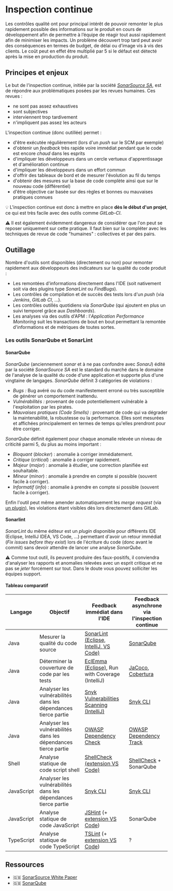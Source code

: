 # Inspection continue

Les contrôles qualité ont pour principal intérêt de pouvoir remonter le plus rapidement possible des informations sur le produit en cours de développement afin de permettre à l’équipe de réagir tout aussi rapidement afin de minimiser les impacts. Un problème découvert trop tard peut avoir des conséquences en termes de budget, de délai ou d’image vis à vis des clients. Le coût peut en effet être multiplié par 5 si le défaut est détecté après la mise en production du produit.

## Principes et enjeux

Le but de l'inspection continue, initiée par la société [_SonarSource SA_](https://www.sonarsource.com/), est de répondre aux problématiques posées par les revues humaines. Ces revues :

* ne sont pas assez exhaustives
* sont subjectives
* interviennent trop tardivement
* n'impliquent pas assez les acteurs

L'inspection continue (donc outillée) permet :

* d'être exécutée régulièrement (lors d'un _push_ sur le SCM par exemple)
* d'obtenir un _feedback_ très rapide voire immédiat pendant que le code est encore _chaud_ dans les esprits
* d'impliquer les développeurs dans un cercle vertueux d'apprentissage et d'amélioration continue
* d'impliquer les développeurs dans un effort commun
* d'offrir des tableaux de bord et de mesurer l'évolution au fil du temps
* d'obtenir des mesures sur la base de code complète ainsi que sur le nouveau code (différentiel)
* d'être objective car basée sur des règles et bonnes ou mauvaises pratiques connues

:bulb: L'inspection continue est donc à mettre en place **dès le début d'un projet**, ce qui est très facile avec des outils comme _GitLab-CI_.

:warning: Il est également évidemment dangereux de considérer que l'on peut se reposer uniquement sur cette pratique. Il faut bien sur la compléter avec les techniques de revue de code "humaines" : collectives et par des pairs.

## Outillage

Nombre d'outils sont disponibles (directement ou non) pour remonter rapidement aux développeurs des indicateurs sur la qualité du code produit :

* Les remontées d'informations directement dans l'IDE (soit nativement soit via des plugins type _SonarLint_ ou _FindBugs_).
* Les contrôles de compilation et de succès des tests lors d'un _push_ (via _Jenkins_, _GitLab CI_, ...).
* Les contrôles outillés quotidiens via _SonarQube_ (qui ajoutent en plus un suivi temporel grâce aux _Dashboards_).
* Les analyses via des outils d'APM : l’_Application Performance Monitoring_ suit les transactions de bout en bout permettant la remontée d'informations et de métriques de toutes sortes.

### Les outils SonarQube et SonarLint

#### SonarQube

_SonarQube_ (anciennement _sonar_ et à ne pas confondre avec _SonarJ_) édité par la société _SonarSource SA_ est le standard du marché dans le domaine de l'analyse de la qualité du code d'une application et supporte plus d'une vingtaine de langages.
_SonarQube_ définit 3 catégories de violations :

* *Bugs :* Bug avéré ou du code manifestement erroné ou très susceptible de générer un comportement inattendu.
* *Vulnérabilités :* provenant de code potentiellement vulnérable à l'exploitation par les pirates.
* *Mauvaises pratiques (_Code Smells_) :* provenant de code qui va dégrader la maintenabilité, la robustesse ou la performance. Elles sont mesurées et affichées principalement en termes de temps qu'elles prendront pour être corriger.

_SonarQube_ définit également pour chaque anomalie relevée un niveau de criticité parmi 5, du plus au moins important :

* *Bloquant*  (_blocker_) : anomalie à corriger immédiatement.
* *Critique* (_critical_) : anomalie à corriger rapidement.
* *Majeur* (_major_) : anomalie à étudier, une correction planifiée est souhaitable.
* *Mineur* (_minor_) : anomalie à prendre en compte si possible (souvent facile à corriger).
* *Informatif* (_info_) : anomalie à prendre en compte si possible (souvent facile à corriger).

Enfin l'outil peut même amender automatiquement les _merge request_ (via [un plugin](https://github.com/gabrie-allaigre/sonar-gitlab-plugin)), les violations étant visibles dès lors directement dans GitLab.

#### Sonarlint

_SonarLint_ du même éditeur est un _plugin_ disponible pour différents IDE (Eclipse, IntelliJ IDEA, VS Code, ...) permettant d'avoir un retour immédiat (_Fix issues before they exist_) lors de l'écriture du code (donc avant le commit) sans devoir attendre de lancer une analyse _SonarQube_.

:warning: Comme tout outil, ils peuvent produire des faux-positifs, il conviendra d'analyser les rapports et anomalies relevées avec un esprit critique et ne pas se _jeter_ forcément sur tout. Dans le doute vous pouvez solliciter les équipes support.

#### Tableau comparatif

| Langage | Objectif | Feedback immédiat dans l'IDE | Feedback asynchrone via l'inspection continue |
| ------- | -------- | ---------------------------- | --------------------------------------------- |
| Java | Mesurer la qualité du code source | [SonarLint (Eclipse, IntelliJ, VS Code)](https://www.sonarlint.org/) | [SonarQube](https://www.sonarqube.org/) |
| Java | Déterminer la couverture de code par les tests | [EclEmma (Eclipse)](https://www.eclemma.org/), Run with Coverage (IntelliJ) | [JaCoco](https://www.jacoco.org/jacoco/trunk/doc/), [Cobertura](http://cobertura.github.io/cobertura/) |
| Java | Analyser les vulnérabilités dans les dépendances tierce partie | [Snyk Vulnerabilities Scanning (IntelliJ)](https://blog.jetbrains.com/idea/2019/03/catching-vulnerabilities-instantly-in-your-intellij-idea-environment/) | [Snyk CLI](https://snyk.io/docs/using-snyk/) |
| Java | Analyser les vulnérabilités dans les dépendances tierce partie | [OWASP Dependency Check](https://jeremylong.github.io/DependencyCheck/dependency-check-maven/index.html) | [OWASP Dependency Track](https://dependencytrack.org/) |
| Shell | Analyse statique de code script shell | [ShellCheck (extension VS Code)](https://github.com/timonwong/vscode-shellcheck) | [ShellCheck](https://www.shellcheck.net/) + SonarQube |
| JavaScript | Analyser les vulnérabilités dans les dépendances tierce partie | [Snyk CLI](https://snyk.io/docs/snyk-for-nodejs/) | [Snyk CLI](https://snyk.io/docs/continuous-integration/) |
| JavaScript | Analyse statique de code JavaScript | [JSHint](https://jshint.com/) (+ [extension VS Code](https://marketplace.visualstudio.com/items?itemName=dbaeumer.jshint)) | SonarQube |
| TypeScript | Analyse statique de code TypeScript | [TSLint](https://palantir.github.io/tslint/) (+ [extension VS Code](https://marketplace.visualstudio.com/items?itemName=ms-vscode.vscode-typescript-tslint-plugin)) | ? |

## Ressources

* :gb: [SonarSource White Paper](https://www.sonarsource.com/resources/white-papers/continuous-inspection.html)
* :gb: [SonarQube](https://www.sonarqube.org/features/clean-code/)
